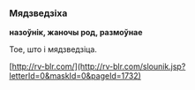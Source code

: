 ### Мядзведзіха
**назоўнік, жаночы род, размоўнае**

Тое, што і мядзведзіца.

<a rel="author">[http://rv-blr.com/](http://rv-blr.com/slounik.jsp?letterId=0&maskId=0&pageId=1732)</a>
